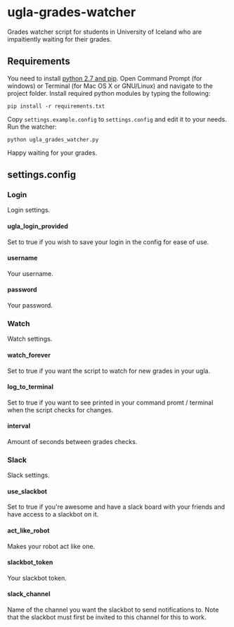 # ugla-grades-watcher
Grades watcher script for students in University of Iceland who are impaitiently waiting for their grades.

## Requirements
You need to install [python 2.7 and pip](http://docs.python-guide.org/en/latest/starting/install/win/).
Open Command Prompt (for windows) or Terminal (for Mac OS X or GNU/Linux) and navigate to the project folder.
Install required python modules by typing the following:

	pip install -r requirements.txt

Copy `settings.example.config` to `settings.config` and edit it to your needs.
Run the watcher:

	python ugla_grades_watcher.py

Happy waiting for your grades.

## settings.config

### Login
Login settings.

#### ugla_login_provided
Set to true if you wish to save your login in the config for ease of use.

#### username
Your username.

#### password
Your password.

### Watch
Watch settings.

#### watch_forever
Set to true if you want the script to watch for new grades in your ugla.

#### log_to_terminal
Set to true if you want to see printed in your command promt / terminal when the script checks for changes.

#### interval
Amount of seconds between grades checks.

### Slack
Slack settings.

#### use_slackbot
Set to true if you're awesome and have a slack board with your friends and have access to a slackbot on it.

#### act_like_robot
Makes your robot act like one.

#### slackbot_token
Your slackbot token.

#### slack_channel
Name of the channel you want the slackbot to send notifications to. Note that the slackbot must first be invited to this channel for this to work.
